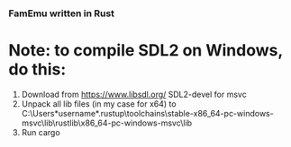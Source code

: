 ### FamEmu written in Rust

# Note: to compile SDL2 on Windows, do this:
1. Download from https://www.libsdl.org/ SDL2-devel for msvc
2. Unpack all lib files (in my case for x64) to C:\Users\*username*\.rustup\toolchains\stable-x86_64-pc-windows-msvc\lib\rustlib\x86_64-pc-windows-msvc\lib
3. Run cargo
